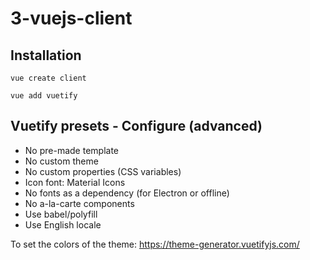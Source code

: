 # 3-vuejs-client

## Installation

```vue create client```

```vue add vuetify```

## Vuetify presets - Configure (advanced)

- No pre-made template
- No custom theme
- No custom properties (CSS variables)
- Icon font: Material Icons
- No fonts as a dependency (for Electron or offline)
- No a-la-carte components
- Use babel/polyfill
- Use English locale

To set the colors of the theme: https://theme-generator.vuetifyjs.com/
